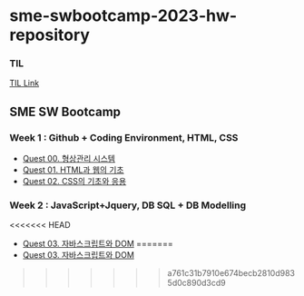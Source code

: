 # sme-swbootcamp-2023-hw-repository
### TIL
[TIL Link](https://github.com/AnYeHyeon/TIL)

## SME SW Bootcamp

### Week 1 : Github + Coding Environment, HTML, CSS
- [Quest 00. 형상관리 시스템](https://github.com/AnYeHyeon/TIL/blob/main/Quest%2000.%20%ED%98%95%EC%83%81%EA%B4%80%EB%A6%AC%20%EC%8B%9C%EC%8A%A4%ED%85%9C.md)
- [Quest 01. HTML과 웹의 기초](https://github.com/AnYeHyeon/TIL/blob/main/Quest%2001.%20HTML%EA%B3%BC%20%EC%9B%B9%EC%9D%98%20%EA%B8%B0%EC%B4%88.md)
- [Quest 02. CSS의 기초와 응용](https://github.com/AnYeHyeon/TIL/blob/main/Quest%2002.%20CSS%EC%9D%98%20%EA%B8%B0%EC%B4%88%EC%99%80%20%EC%9D%91%EC%9A%A9.md)


### Week 2 : JavaScript+Jquery, DB SQL + DB Modelling
<<<<<<< HEAD
- [Quest 03. 자바스크립트와 DOM](https://github.com/AnYeHyeon/TIL/blob/main/Quest%2003.%20%EC%9E%90%EB%B0%94%EC%8A%A4%ED%81%AC%EB%A6%BD%ED%8A%B8%EC%99%80%20DOM.md)
=======
- [Quest 03. 자바스크립트와 DOM](https://github.com/AnYeHyeon/TIL/blob/main/Quest%2003.%20%EC%9E%90%EB%B0%94%EC%8A%A4%ED%81%AC%EB%A6%BD%ED%8A%B8%EC%99%80%20DOM.md)
>>>>>>> a761c31b7910e674becb2810d9835d0c890d3cd9
